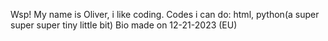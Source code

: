 Wsp!
My name is Oliver, i like coding.
Codes i can do: html, python(a super super super tiny little bit)
Bio made on 12-21-2023 (EU)
